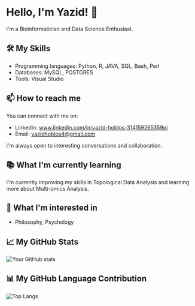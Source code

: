 # Hello, I'm Yazid! 👋

I'm a Bioinformatician and Data Science Enthusiast.

## 🛠️ My Skills

- Programming languages: Python, R, JAVA, SQL, Bash, Perl
- Databases: MySQL, POSTGRES
- Tools: Visual Studio

## 📫 How to reach me

You can connect with me on:

- LinkedIn: www.linkedin.com/in/yazid-hoblos-314159265359pi
- Email: yazidhoblos4@gmail.com

I'm always open to interesting conversations and collaboration.

## 📚 What I'm currently learning

I'm currently improving my skills in Topological Data Analysis and learning more about Multi-omics Analysis.

## 🌱 What I'm interested in

- Philosophy, Psychology

## 📈 My GitHub Stats

![Your GitHub stats](https://github-readme-stats.vercel.app/api?username=yazid-hoblos&show_icons=true&cache_buster=1)

## 📊 My GitHub Language Contribution

![Top Langs](https://github-readme-stats.vercel.app/api/top-langs/?username=yazid-hoblos&theme=tokyonight&hide=html&cache_buster=1)


